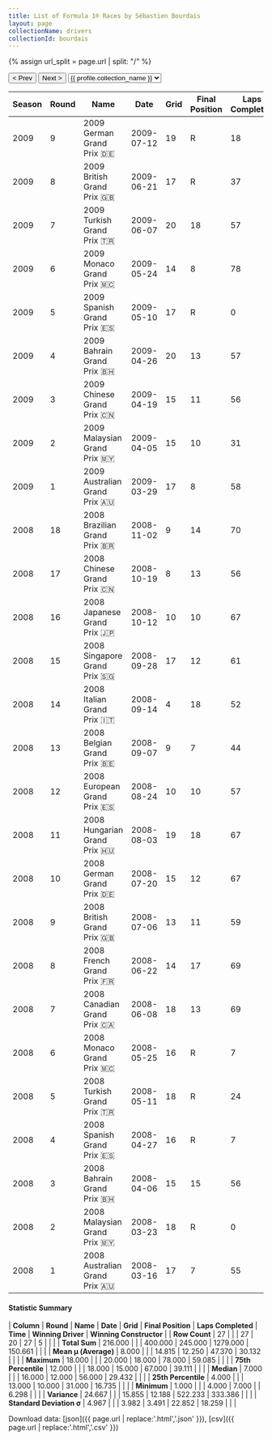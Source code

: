 ```yaml
---
title: List of Formula 1® Races by Sébastien Bourdais
layout: page
collectionName: drivers
collectionId: bourdais
---
```


{% assign url_split = page.url | split: "/" %}
<div id="collection-navigation">
<button onclick="selector.options[selector.selectedIndex-1].value && (window.location = selector.options[selector.selectedIndex-1].value);">&lt; Prev</button>
<button onclick="selector.options[selector.selectedIndex+1].value && (window.location = selector.options[selector.selectedIndex+1].value);">Next &gt;</button>
<select id="selector" onchange="this.options[this.selectedIndex].value && (window.location = this.options[this.selectedIndex].value);">
  {% for collectionId in site.data[page.collectionName].refs %}
    {% if collectionId == page.collectionId %}
      {% assign selected = "selected" %}
    {% else %}
      {% assign selected = "" %}
    {% endif %}
    {% assign profile = site.data[page.collectionName][collectionId].profile %}
    <option value="/f1/{{ page.collectionName }}/{{ collectionId }}/{{ url_split[4] }}" {{ selected }}>{{ profile.collection_name }}</option>
  {% endfor %}
</select>
</div>

| Season | Round | Name | Date | Grid | Final Position | Laps Completed | Time | Winning Driver | Winning Constructor |
|--|--|--|--|--|--|--|--|--|--|
| 2009 | 9 | 2009 German Grand Prix 🇩🇪 | 2009-07-12 | 19 | R | 18 |   | Mark Webber 🇦🇺 | Red Bull 🇦🇹 |
| 2009 | 8 | 2009 British Grand Prix 🇬🇧 | 2009-06-21 | 17 | R | 37 |   | Sebastian Vettel 🇩🇪 | Red Bull 🇦🇹 |
| 2009 | 7 | 2009 Turkish Grand Prix 🇹🇷 | 2009-06-07 | 20 | 18 | 57 |   | Jenson Button 🇬🇧 | Brawn 🇬🇧 |
| 2009 | 6 | 2009 Monaco Grand Prix 🇲🇨 | 2009-05-24 | 14 | 8 | 78 | +1:03.142 | Jenson Button 🇬🇧 | Brawn 🇬🇧 |
| 2009 | 5 | 2009 Spanish Grand Prix 🇪🇸 | 2009-05-10 | 17 | R | 0 |   | Jenson Button 🇬🇧 | Brawn 🇬🇧 |
| 2009 | 4 | 2009 Bahrain Grand Prix 🇧🇭 | 2009-04-26 | 20 | 13 | 57 | +1:18.805 | Jenson Button 🇬🇧 | Brawn 🇬🇧 |
| 2009 | 3 | 2009 Chinese Grand Prix 🇨🇳 | 2009-04-19 | 15 | 11 | 56 | +1:34.156 | Sebastian Vettel 🇩🇪 | Red Bull 🇦🇹 |
| 2009 | 2 | 2009 Malaysian Grand Prix 🇲🇾 | 2009-04-05 | 15 | 10 | 31 | +1:42.164 | Jenson Button 🇬🇧 | Brawn 🇬🇧 |
| 2009 | 1 | 2009 Australian Grand Prix 🇦🇺 | 2009-03-29 | 17 | 8 | 58 | +6.298 | Jenson Button 🇬🇧 | Brawn 🇬🇧 |
| 2008 | 18 | 2008 Brazilian Grand Prix 🇧🇷 | 2008-11-02 | 9 | 14 | 70 |   | Felipe Massa 🇧🇷 | Ferrari 🇮🇹 |
| 2008 | 17 | 2008 Chinese Grand Prix 🇨🇳 | 2008-10-19 | 8 | 13 | 56 | +1:31.457 | Lewis Hamilton 🇬🇧 | McLaren 🇬🇧 |
| 2008 | 16 | 2008 Japanese Grand Prix 🇯🇵 | 2008-10-12 | 10 | 10 | 67 | +59.085 | Fernando Alonso 🇪🇸 | Renault 🇫🇷 |
| 2008 | 15 | 2008 Singapore Grand Prix 🇸🇬 | 2008-09-28 | 17 | 12 | 61 | +29.432 | Fernando Alonso 🇪🇸 | Renault 🇫🇷 |
| 2008 | 14 | 2008 Italian Grand Prix 🇮🇹 | 2008-09-14 | 4 | 18 | 52 |   | Sebastian Vettel 🇩🇪 | Toro Rosso 🇮🇹 |
| 2008 | 13 | 2008 Belgian Grand Prix 🇧🇪 | 2008-09-07 | 9 | 7 | 44 | +16.735 | Felipe Massa 🇧🇷 | Ferrari 🇮🇹 |
| 2008 | 12 | 2008 European Grand Prix 🇪🇸 | 2008-08-24 | 10 | 10 | 57 | +1:29.794 | Felipe Massa 🇧🇷 | Ferrari 🇮🇹 |
| 2008 | 11 | 2008 Hungarian Grand Prix 🇭🇺 | 2008-08-03 | 19 | 18 | 67 |   | Heikki Kovalainen 🇫🇮 | McLaren 🇬🇧 |
| 2008 | 10 | 2008 German Grand Prix 🇩🇪 | 2008-07-20 | 15 | 12 | 67 | +39.111 | Lewis Hamilton 🇬🇧 | McLaren 🇬🇧 |
| 2008 | 9 | 2008 British Grand Prix 🇬🇧 | 2008-07-06 | 13 | 11 | 59 |   | Lewis Hamilton 🇬🇧 | McLaren 🇬🇧 |
| 2008 | 8 | 2008 French Grand Prix 🇫🇷 | 2008-06-22 | 14 | 17 | 69 |   | Felipe Massa 🇧🇷 | Ferrari 🇮🇹 |
| 2008 | 7 | 2008 Canadian Grand Prix 🇨🇦 | 2008-06-08 | 18 | 13 | 69 |   | Robert Kubica 🇵🇱 | BMW Sauber 🇩🇪 |
| 2008 | 6 | 2008 Monaco Grand Prix 🇲🇨 | 2008-05-25 | 16 | R | 7 |   | Lewis Hamilton 🇬🇧 | McLaren 🇬🇧 |
| 2008 | 5 | 2008 Turkish Grand Prix 🇹🇷 | 2008-05-11 | 18 | R | 24 |   | Felipe Massa 🇧🇷 | Ferrari 🇮🇹 |
| 2008 | 4 | 2008 Spanish Grand Prix 🇪🇸 | 2008-04-27 | 16 | R | 7 |   | Kimi Räikkönen 🇫🇮 | Ferrari 🇮🇹 |
| 2008 | 3 | 2008 Bahrain Grand Prix 🇧🇭 | 2008-04-06 | 15 | 15 | 56 |   | Felipe Massa 🇧🇷 | Ferrari 🇮🇹 |
| 2008 | 2 | 2008 Malaysian Grand Prix 🇲🇾 | 2008-03-23 | 18 | R | 0 |   | Kimi Räikkönen 🇫🇮 | Ferrari 🇮🇹 |
| 2008 | 1 | 2008 Australian Grand Prix 🇦🇺 | 2008-03-16 | 17 | 7 | 55 |   | Lewis Hamilton 🇬🇧 | McLaren 🇬🇧 |

#### Statistic Summary

| **Column** | **Round** | **Name** | **Date** | **Grid** | **Final Position** | **Laps Completed** | **Time** | **Winning Driver** | **Winning Constructor** |
| **Row Count** | 27 |  |  | 27 | 20 | 27 | 5 |  |  |
| **Total Sum** | 216.000 |  |  | 400.000 | 245.000 | 1279.000 | 150.661 |  |  |
| **Mean μ (Average)** | 8.000 |  |  | 14.815 | 12.250 | 47.370 | 30.132 |  |  |
| **Maximum** | 18.000 |  |  | 20.000 | 18.000 | 78.000 | 59.085 |  |  |
| **75th Percentile** | 12.000 |  |  | 18.000 | 15.000 | 67.000 | 39.111 |  |  |
| **Median** | 7.000 |  |  | 16.000 | 12.000 | 56.000 | 29.432 |  |  |
| **25th Percentile** | 4.000 |  |  | 13.000 | 10.000 | 31.000 | 16.735 |  |  |
| **Minimum** | 1.000 |  |  | 4.000 | 7.000 |  | 6.298 |  |  |
| **Variance** | 24.667 |  |  | 15.855 | 12.188 | 522.233 | 333.386 |  |  |
| **Standard Deviation σ** | 4.967 |  |  | 3.982 | 3.491 | 22.852 | 18.259 |  |  |

Download data: [json]({{ page.url | replace:'.html','.json' }}), [csv]({{ page.url | replace:'.html','.csv' }})
